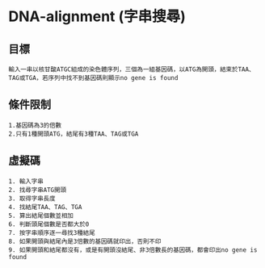 # DNA-alignment (字串搜尋)

## 目標
    輸入一串以核甘酸ATGC組成的染色體序列，三個為一組基因碼，以ATG為開頭，結束於TAA、TAG或TGA，若序列中找不到基因碼則顯示no gene is found

## 條件限制
    1.基因碼為3的倍數
    2.只有1種開頭ATG，結尾有3種TAA、TAG或TGA
    
## 虛擬碼
    1. 輸入字串
    2. 找尋字串ATG開頭
    3. 取得字串長度
    4. 找結尾TAA、TAG、TGA
    5. 算出結尾個數並相加
    6. 判斷頭尾個數是否都大於0
    7. 按字串順序逐一尋找3種結尾
    8. 如果開頭與結尾內是3倍數的基因碼就印出，否則不印
    9. 如果開頭和結尾都沒有，或是有開頭沒結尾、非3倍數長的基因碼，都會印出no gene is found
